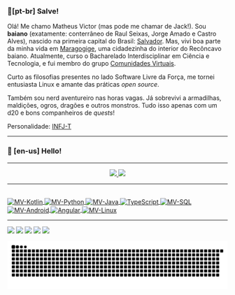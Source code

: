 ### 👋[pt-br] Salve! 

Olá! Me chamo Matheus Victor (mas pode me chamar de Jack!). Sou **baiano** (exatamente: conterrâneo de Raul Seixas, Jorge Amado e Castro Alves), nascido na primeira capital do Brasil: [Salvador](https://pt.wikipedia.org/wiki/Salvador). Mas, vivi boa parte da minha vida em [Maragogige](https://www.instagram.com/aah_maragogipe/), uma cidadezinha do interior do Recôncavo baiano. Atualmente, curso o Bacharelado Interdisciplinar em Ciência e Tecnologia, e fui membro do grupo [Comunidades Virtuais](https://www.instagram.com/comunidadesvirtuais/).

Curto as filosofias presentes no lado Software Livre da Força, me tornei entusiasta Linux e amante das práticas _open source_.

Também sou nerd aventureiro nas horas vagas. Já sobrevivi a armadilhas, maldições, ogros, dragões e outros monstros. Tudo isso apenas com um d20 e bons companheiros de _quests_!

Personalidade: [INFJ-T](https://www.16personalities.com/infj-strengths-and-weaknesses)

------

### 👋 [en-us] Hello!

------

<div align="center">
  <a href="matheusvictor.github.io" target = "_blank">
  <img height="180em" src="https://github-readme-stats.vercel.app/api?username=matheusvictor&show_icons=true&theme=cobalt&include_all_commits=true&count_private=true"/>
  <img height="180em" src="https://github-readme-stats.vercel.app/api/top-langs/?username=matheusvictor&layout=compact&langs_count=7&theme=cobalt"/>
</div>

------

<!-- Program languages -->
<div style="display: inline_block"><br>
  <!-- Icons from: https://devicon.dev/-->
  <img align="center" alt="MV-Kotlin" height="30" width="40" src="https://cdn.jsdelivr.net/gh/devicons/devicon/icons/kotlin/kotlin-original.svg">
  <img align="center" alt="MV-Python" height="30" width="40" src="https://cdn.jsdelivr.net/gh/devicons/devicon/icons/python/python-original.svg">
  <img align="center" alt="MV-Java" height="30" width="40" src="https://cdn.jsdelivr.net/gh/devicons/devicon/icons/java/java-original.svg">
  <img align="center" alt="TypeScript" height="30" width="40"  src="https://cdn.jsdelivr.net/gh/devicons/devicon/icons/typescript/typescript-original.svg">    
  <img align="center" alt="MV-SQL" height="30" width="40" src="https://cdn.jsdelivr.net/gh/devicons/devicon/icons/mysql/mysql-original.svg">          
  <img align="center" alt="MV-Android" height="30" width="40" src="https://cdn.jsdelivr.net/gh/devicons/devicon/icons/android/android-original.svg">
  <img align="center" alt="Angular" height="30" width="40" src="https://cdn.jsdelivr.net/gh/devicons/devicon/icons/angularjs/angularjs-original.svg">          

  <!-- Others tech skills -->
  <img align="center" alt="MV-Linux" height="30" width="40" src="https://cdn.jsdelivr.net/gh/devicons/devicon/icons/linux/linux-original.svg">
</div>

------

<div>
  <!-- Icons from: https://dev.to/envoy_/150-badges-for-github-pnk-->
  <a href="https://www.linkedin.com/in/mathvictor/" target="_blank"><img src="https://img.shields.io/badge/-LinkedIn-%230077B5?style=for-the-badge&logo=linkedin&logoColor=white" target="_blank"></a> 
  <a href="https://www.twitch.tv/viccth0r" target="_blank"><img src="https://img.shields.io/badge/Twitch-9146FF?style=for-the-badge&logo=twitch&logoColor=white" target="_blank"></a>
  <a href="https://www.youtube.com/channel/UC-Zbt1MeolRyfAmqHAdj5Ag" target="_blank"><img src="https://img.shields.io/badge/YouTube-FF0000?style=for-the-badge&logo=youtube&logoColor=white" target="_blank"></a>
  <a href="https://instagram.com/mathvictor" target="_blank"><img src="https://img.shields.io/badge/-Instagram-%23E4405F?style=for-the-badge&logo=instagram&logoColor=white" target="_blank"></a>
  <a href="https://discord.com/invite/ZebNtvqCvM" target="_blank"><img src="https://img.shields.io/badge/Discord-7289DA?style=for-the-badge&logo=discord&logoColor=white" target="_blank"></a> 

  ![Snake animation](https://github.com/matheusvictor/matheusvictor/blob/output/github-contribution-grid-snake.svg)

</div>
